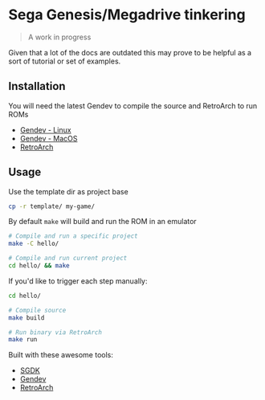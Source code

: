# Sega Genesis/Megadrive tinkering

> A work in progress

Given that a lot of the docs are outdated this may prove to be helpful as a sort of tutorial or set of examples.

## Installation

You will need the latest Gendev to compile the source and RetroArch to run ROMs

- [Gendev - Linux](https://github.com/kubilus1/gendev/releases)
- [Gendev - MacOS](https://github.com/SONIC3D/gendev-macos/releases)
- [RetroArch](http://www.retroarch.com/?page=platforms)

## Usage

Use the template dir as project base

```bash
cp -r template/ my-game/
```

By default `make` will build and run the ROM in an emulator

```bash
# Compile and run a specific project
make -C hello/

# Compile and run current project
cd hello/ && make
```

If you'd like to trigger each step manually:

```bash
cd hello/

# Compile source
make build

# Run binary via RetroArch
make run
```

Built with these awesome tools:

- [SGDK](https://github.com/Stephane-D/SGDK)
- [Gendev](https://github.com/kubilus1/gendev)
- [RetroArch](https://github.com/libretro/RetroArch)

